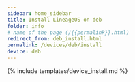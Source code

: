 ```yaml
---
sidebar: home_sidebar
title: Install LineageOS on deb
folder: info
# name of the page (/{{permalink}}.html)
redirect_from: deb_install.html
permalink: /devices/deb/install
device: deb
---
```

{% include templates/device_install.md %}
